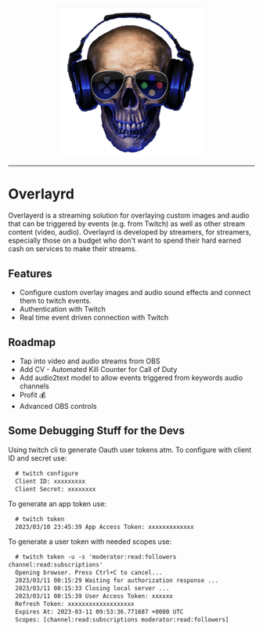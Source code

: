 <p align="center"><img src=frontend/src/assets/logo.png width=300></p>

--------------------------------------------------------------------------------

# Overlayrd

Overlayerd is a streaming solution for overlaying custom images and audio that can be triggered by events (e.g. from Twitch) as well as other stream content (video, audio). Overlayrd is developed by streamers, for streamers, especially those on a budget who don't want to spend their hard earned cash on services to make their streams. 

## Features

* Configure custom overlay images and audio sound effects and connect them to twitch events.
* Authentication with Twitch
* Real time event driven connection with Twitch


## Roadmap

* Tap into video and audio streams from OBS
* Add CV - Automated Kill Counter for Call of Duty
* Add audio2text model to allow events triggered from keywords audio channels
* Profit :moneybag:
* Advanced OBS controls


## Some Debugging Stuff for the Devs

Using twitch cli to generate Oauth user tokens atm. To configure with client ID and secret use:
```
  # twitch configure
  Client ID: xxxxxxxxx
  Client Secret: xxxxxxxx
```
To generate an app token use:
```
  # twitch token
  2023/03/10 23:45:39 App Access Token: xxxxxxxxxxxxx
```

To generate a user token with needed scopes use:
```
  # twitch token -u -s 'moderator:read:followers channel:read:subscriptions'
  Opening browser. Press Ctrl+C to cancel...
  2023/03/11 00:15:29 Waiting for authorization response ...
  2023/03/11 00:15:33 Closing local server ...
  2023/03/11 00:15:39 User Access Token: xxxxxx
  Refresh Token: xxxxxxxxxxxxxxxxxxx
  Expires At: 2023-03-11 09:53:36.771687 +0000 UTC
  Scopes: [channel:read:subscriptions moderator:read:followers]
```
